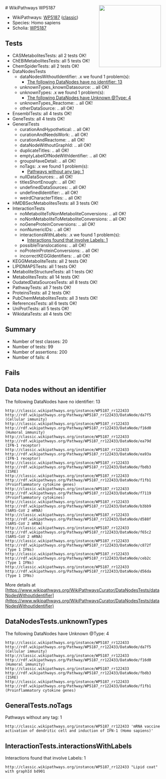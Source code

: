 <img style="float: right; width: 200px" src="https://upload.wikimedia.org/wikipedia/commons/thumb/8/83/Wplogo_with_text_500.png/640px-Wplogo_with_text_500.png" />
# WikiPathways WP5187

* WikiPathways: [WP5187](https://wikipathways.org/pathways/WP5187) ([classic](https://classic.wikipathways.org/instance/WP5187))
* Species: Homo sapiens
* Scholia: [WP5187](https://scholia.toolforge.org/wikipathways/WP5187)
## Tests
* CASMetabolitesTests: all 2 tests OK!
* ChEBIMetabolitesTests: all 5 tests OK!
* ChemSpiderTests: all 2 tests OK!
* DataNodesTests
    * dataNodesWithoutIdentifier: .x we found 1 problem(s):
        * [The following DataNodes have no identifier: 13](#8792c493)
    * unknownTypes_knownDatasource: .. all OK!
    * unknownTypes: .x we found 1 problem(s):
        * [The following DataNodes have Unknown @Type: 4](#839973e2)
    * unknownTypes_Reactome: .. all OK!
    * otherDataSource: .. all OK!
* EnsemblTests: all 4 tests OK!
* GeneTests: all 4 tests OK!
* GeneralTests
    * curationAndHypothetical: .. all OK!
    * curationAndNeedsWork: .. all OK!
    * curationAndReactome: .. all OK!
    * dataNodeWithoutGraphId: .. all OK!
    * duplicateTitles: .. all OK!
    * emptyLabelOfNodeWithIdentifier: .. all OK!
    * groupsHaveDetail: .. all OK!
    * noTags: .x we found 1 problem(s):
        * [Pathways without any tag: 1](#b5a30a81)
    * nullDataSources: .. all OK!
    * titlesShortEnough: .. all OK!
    * undefinedDataSources: .. all OK!
    * undefinedIdentifier: .. all OK!
    * weirdCharacterTitles: .. all OK!
* HMDBSecMetabolitesTests: all 3 tests OK!
* InteractionTests
    * noMetaboliteToNonMetaboliteConversions: .. all OK!
    * noNonMetaboliteToMetaboliteConversions: .. all OK!
    * noGeneProteinConversions: .. all OK!
    * nonNumericIDs: .. all OK!
    * interactionsWithLabels: .x we found 1 problem(s):
        * [Interactions found that involve Labels: 1](#630d2678)
    * possibleTranslocations: .. all OK!
    * noProteinProteinConversions: .. all OK!
    * incorrectKEGGIdentifiers: .. all OK!
* KEGGMetaboliteTests: all 2 tests OK!
* LIPIDMAPSTests: all 1 tests OK!
* MetaboliteStructureTests: all 1 tests OK!
* MetabolitesTests: all 14 tests OK!
* OudatedDataSourcesTests: all 8 tests OK!
* PathwayTests: all 7 tests OK!
* ProteinsTests: all 2 tests OK!
* PubChemMetabolitesTests: all 3 tests OK!
* ReferencesTests: all 6 tests OK!
* UniProtTests: all 5 tests OK!
* WikidataTests: all 4 tests OK!


## Summary

* Number of test classes: 20
* Number of tests: 99
* Number of assertions: 200
* Number of fails: 4

## Fails

<a name="8792c493" />

## Data nodes without an identifier

The following DataNodes have no identifier: 13
```
http://classic.wikipathways.org/instance/WP5187_rr122433 http://rdf.wikipathways.org/Pathway/WP5187_rr122433/DataNode/da7f5 (Cellular immunity)
http://classic.wikipathways.org/instance/WP5187_rr122433 http://rdf.wikipathways.org/Pathway/WP5187_rr122433/DataNode/f16d0 (Humoral immunity)
http://classic.wikipathways.org/instance/WP5187_rr122433 http://rdf.wikipathways.org/Pathway/WP5187_rr122433/DataNode/ea79d (IFN-1 receptor)
http://classic.wikipathways.org/instance/WP5187_rr122433 http://rdf.wikipathways.org/Pathway/WP5187_rr122433/DataNode/ea93a (IFN-1 receptor)
http://classic.wikipathways.org/instance/WP5187_rr122433 http://rdf.wikipathways.org/Pathway/WP5187_rr122433/DataNode/fbdb3 (ISRE)
http://classic.wikipathways.org/instance/WP5187_rr122433 http://rdf.wikipathways.org/Pathway/WP5187_rr122433/DataNode/f1fb1 (Proinflammatory cytokine genes)
http://classic.wikipathways.org/instance/WP5187_rr122433 http://rdf.wikipathways.org/Pathway/WP5187_rr122433/DataNode/f7119 (Proinflammatory cytokines)
http://classic.wikipathways.org/instance/WP5187_rr122433 http://rdf.wikipathways.org/Pathway/WP5187_rr122433/DataNode/b3bb9 (SARS-CoV 2 mRNA)
http://classic.wikipathways.org/instance/WP5187_rr122433 http://rdf.wikipathways.org/Pathway/WP5187_rr122433/DataNode/d588f (SARS-CoV 2 mRNA)
http://classic.wikipathways.org/instance/WP5187_rr122433 http://rdf.wikipathways.org/Pathway/WP5187_rr122433/DataNode/f65c2 (SARS-CoV 2 mRNA)
http://classic.wikipathways.org/instance/WP5187_rr122433 http://rdf.wikipathways.org/Pathway/WP5187_rr122433/DataNode/c872f (Type 1 IFNs)
http://classic.wikipathways.org/instance/WP5187_rr122433 http://rdf.wikipathways.org/Pathway/WP5187_rr122433/DataNode/ceb2c (Type 1 IFNs)
http://classic.wikipathways.org/instance/WP5187_rr122433 http://rdf.wikipathways.org/Pathway/WP5187_rr122433/DataNode/d56da (Type 1 IFNs)
```

More details at [https://www.wikipathways.org/WikiPathwaysCurator/DataNodesTests/dataNodesWithoutIdentifier](https://www.wikipathways.org/WikiPathwaysCurator/DataNodesTests/dataNodesWithoutIdentifier)

<a name="839973e2" />

## DataNodesTests.unknownTypes

The following DataNodes have Unknown @Type: 4
```
http://classic.wikipathways.org/instance/WP5187_rr122433 http://rdf.wikipathways.org/Pathway/WP5187_rr122433/DataNode/da7f5 (Cellular immunity)
http://classic.wikipathways.org/instance/WP5187_rr122433 http://rdf.wikipathways.org/Pathway/WP5187_rr122433/DataNode/f16d0 (Humoral immunity)
http://classic.wikipathways.org/instance/WP5187_rr122433 http://rdf.wikipathways.org/Pathway/WP5187_rr122433/DataNode/fbdb3 (ISRE)
http://classic.wikipathways.org/instance/WP5187_rr122433 http://rdf.wikipathways.org/Pathway/WP5187_rr122433/DataNode/f1fb1 (Proinflammatory cytokine genes)
```

<a name="b5a30a81" />

## GeneralTests.noTags

Pathways without any tag: 1
```
http://classic.wikipathways.org/instance/WP5187_rr122433 'mRNA vaccine activation of dendritic cell and induction of IFN-1 (Homo sapiens)' 
```

<a name="630d2678" />

## InteractionTests.interactionsWithLabels

Interactions found that involve Labels: 1
```
http://classic.wikipathways.org/instance/WP5187_rr122433 "Lipid coat" with graphId bd901
```

